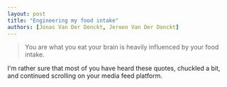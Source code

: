 ```yaml
---
layout: post
title: "Engineering my food intake"
authors: [Jonas Van Der Donckt, Jeroen Van Der Donckt]
---
```


> You are what you eat
> your brain is heavily influenced by your food intake.

I'm rather sure that most of you have heard these quotes, chuckled a bit, and continued scrolling on your media feed platform.